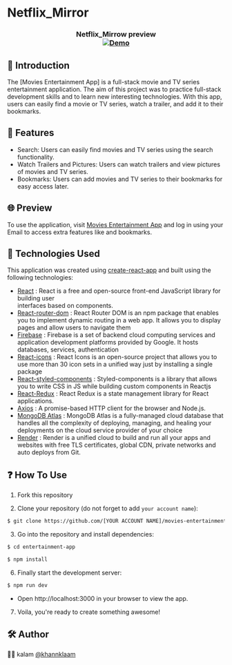 # Netflix_Mirror

<h3 align="center">
 Netflix_Mirrow preview <br/>
  <a href="https://netflix-mirror-frontend.onrender.com"><img alt="Demo" src="./img.png" /> </a>
</h3>

## 🙌 Introduction

The [Movies Entertainment App] is a full-stack movie and TV series entertainment application. The aim of this project was to practice full-stack development skills and to learn new interesting technologies. With this app, users can easily find a movie or TV series, watch a trailer, and add it to their bookmarks.

## 👀 Features

- Search: Users can easily find movies and TV series using the search functionality.
- Watch Trailers and Pictures: Users can watch trailers and view pictures of movies and TV series.
- Bookmarks: Users can add movies and TV series to their bookmarks for easy access later.


## 🌐 Preview

To use the application, visit [Movies Entertainment App](https://netflix-mirror-frontend.onrender.com) and log in using your Email to access extra features like and bookmarks.

## 🚀 Technologies Used

This application was created using [create-react-app](https://create-react-app.dev/) and built using the following technologies:

- [React](https://react.dev/) : React is a free and open-source front-end JavaScript library for building user   
  interfaces based on components.
- [React-router-dom](https://www.npmjs.com/package/react-router-dom) : React Router DOM is an npm package that enables you to 
  implement dynamic routing in a web app. It allows you to display pages and allow users to navigate them
- [Firebase](https://firebase.google.com/) : Firebase is a set of backend cloud computing services and application development platforms provided by Google. It hosts databases, services, authentication
- [React-icons](https://react-icons.github.io/react-icons/) : React Icons is an open-source project that allows you to use more than 30 icon sets in a unified way just by installing a single package
- [React-styled-components](https://styled-components.com/) : Styled-components is a library that allows you to write CSS in JS while building custom components in Reactjs
- [React-Redux](https://react-redux.js.org/) : React Redux is a state management library for React applications. 
- [Axios](https://axios-http.com/) : A promise-based HTTP client for the browser and Node.js.
- [MongoDB Atlas](https://www.mongodb.com/products/platform/atlas-database) : MongoDB Atlas is a fully-managed cloud database that handles all the complexity of deploying, managing, and healing your deployments on the cloud service provider of your choice
- [Render](https://dashboard.render.com/) : Render is a unified cloud to build and run all your apps and websites with free TLS certificates, global CDN, private networks and auto deploys from Git.
## ❓ How To Use
1. Fork this repository

2. Clone your repository (do not forget to add `your account name`):
```bash
$ git clone https://github.com/[YOUR ACCOUNT NAME]/movies-entertainment-app.git
```

3. Go into the repository and install dependencies:
```bash
$ cd entertainment-app

$ npm install
```
6. Finally start the development server:
```bash
$ npm run dev
```
- Open http://localhost:3000 in your browser to view the app.

7. Voila, you're ready to create something awesome!

## 🛠️ Author

👩‍💻 kalam [@khannklaam](https://github.com/khannkalam)


